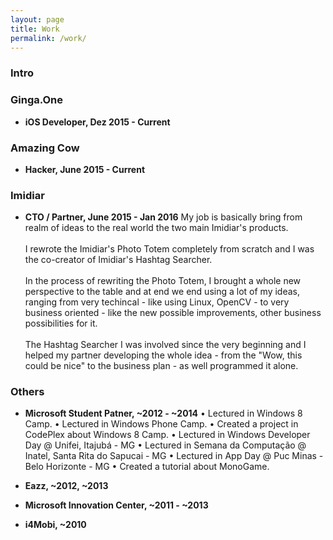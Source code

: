 ```yaml
---
layout: page
title: Work
permalink: /work/
---
```


### Intro

<!-- COWTODO: Write the intro -->


<!-- ####################################################################### -->

### Ginga.One

<!-- COWTODO: Write about my job @ Ginga.One -->

* **iOS Developer, Dez 2015 - Current**




<!-- ####################################################################### -->

### Amazing Cow

<!-- COWTODO: Write about my job @ Amazing Cow -->

* **Hacker, June 2015 - Current**


<!-- ####################################################################### -->

### Imidiar

* **CTO / Partner,  June 2015 - Jan 2016**
My job is basically bring from realm of ideas to the real world the two main
Imidiar's products. <br><br>
I rewrote the Imidiar's Photo Totem completely from scratch and I was
the co-creator of Imidiar's Hashtag Searcher.<br><br>
In the process of rewriting the Photo Totem, I brought a whole new
perspective to the table and at end we end using a lot of my ideas,
ranging from very techincal - like using Linux, OpenCV -
to very business oriented - like the new possible improvements, other business
possibilities for it. <br><br>
The Hashtag Searcher I was involved since the very beginning and I
helped my partner developing the whole idea - from the "Wow, this could be nice"
to the business plan - as well programmed it alone.


<!-- ####################################################################### -->

### Others

<!-- COWTODO: Add link Codeplex  -->
<!-- COWTODO: Add photos of the lectures  -->
<!-- COWTODO: Add link MonoGame tutorial  -->

* **Microsoft Student Patner, ~2012 - ~2014**
• Lectured in Windows 8 Camp.
• Lectured in Windows Phone Camp.
• Created a project in CodePlex about Windows 8 Camp.
• Lectured in Windows Developer Day @ Unifei, Itajubá - MG
• Lectured in Semana da Computação @ Inatel, Santa Rita do Sapucai - MG
• Lectured in App Day @ Puc Minas - Belo Horizonte - MG
• Created a tutorial about MonoGame.


<!-- COWTODO: Add links of games  -->

* **Eazz, ~2012, ~2013**


<!-- COWTODO: Add photos  -->

* **Microsoft Innovation Center, ~2011 - ~2013**


* **i4Mobi, ~2010**

